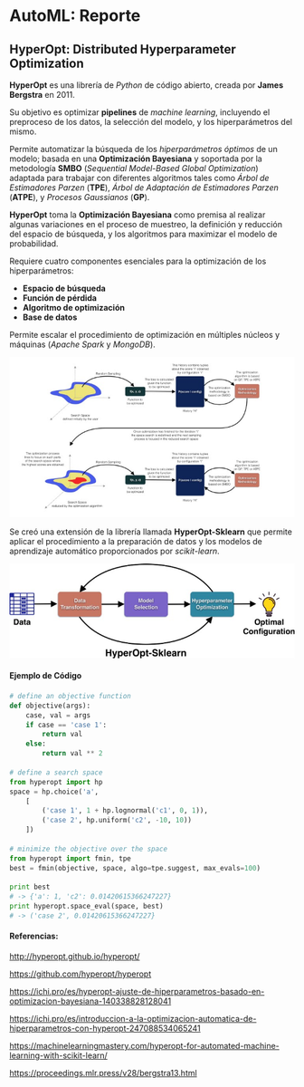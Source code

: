 # AutoML: Reporte

## HyperOpt: Distributed Hyperparameter Optimization

**HyperOpt** es una librería de *Python* de código abierto, creada por **James Bergstra** en 2011.

Su objetivo es optimizar **pipelines** de *machine learning*, incluyendo el preproceso de los datos, la selección del modelo, y los hiperparámetros del mismo.

Permite automatizar la búsqueda de los *hiperparámetros óptimos* de un modelo; basada en una **Optimización Bayesiana** y soportada por la metodología **SMBO** (*Sequential Model-Based Global Optimization*) adaptada para trabajar con diferentes algoritmos tales como *Árbol de Estimadores Parzen* (**TPE**), *Árbol de Adaptación de Estimadores Parzen* (**ATPE**), y *Procesos Gaussianos* (**GP**).

**HyperOpt** toma la **Optimización Bayesiana** como premisa al realizar algunas variaciones en el proceso de muestreo, la definición y reducción del espacio de búsqueda, y los algoritmos para maximizar el modelo de probabilidad.

Requiere cuatro componentes esenciales para la optimización de los hiperparámetros:
- **Espacio de búsqueda**
- **Función de pérdida**
- **Algoritmo de optimización**
- **Base de datos**

Permite escalar el procedimiento de optimización en múltiples núcleos y máquinas (*Apache Spark* y *MongoDB*).

![Sampling](images/sampling.jpeg)

Se creó una extensión de la librería llamada **HyperOpt-Sklearn** que permite aplicar el procedimiento a la preparación de datos y los modelos de aprendizaje automático proporcionados por *scikit-learn*.

![HyperOpt-Sklearn](images/sklearn.jpeg)

#### Ejemplo de Código

```python
# define an objective function
def objective(args):
    case, val = args
    if case == 'case 1':
        return val
    else:
        return val ** 2

# define a search space
from hyperopt import hp
space = hp.choice('a',
    [
        ('case 1', 1 + hp.lognormal('c1', 0, 1)),
        ('case 2', hp.uniform('c2', -10, 10))
    ])

# minimize the objective over the space
from hyperopt import fmin, tpe
best = fmin(objective, space, algo=tpe.suggest, max_evals=100)

print best
# -> {'a': 1, 'c2': 0.01420615366247227}
print hyperopt.space_eval(space, best)
# -> ('case 2', 0.01420615366247227}
```

#### Referencias:

http://hyperopt.github.io/hyperopt/

https://github.com/hyperopt/hyperopt

https://ichi.pro/es/hyperopt-ajuste-de-hiperparametros-basado-en-optimizacion-bayesiana-140338828128041

https://ichi.pro/es/introduccion-a-la-optimizacion-automatica-de-hiperparametros-con-hyperopt-247088534065241

https://machinelearningmastery.com/hyperopt-for-automated-machine-learning-with-scikit-learn/

https://proceedings.mlr.press/v28/bergstra13.html

